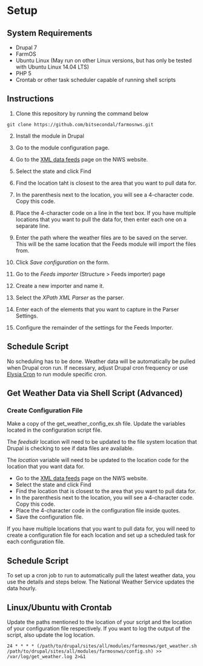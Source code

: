 # Setup 

## System Requirements
* Drupal 7
* FarmOS
* Ubuntu Linux (May run on other Linux versions, but has only be tested with Ubuntu Linux 14.04 LTS)
* PHP 5
* Crontab or other task scheduler capable of running shell scripts

## Instructions

1) Clone this repository by running the command below
```shell
git clone https://github.com/bitsecondal/farmosnws.git
```

2) Install the module in Drupal

3) Go to the module configuration page.

4) Go to the [XML data feeds](http://w1.weather.gov/xml/current_obs/) page on the NWS website.

5) Select the state and click Find

6) Find the location taht is closest to the area that you want to pull data for.

7) In the parenthesis next to the location, you will see a 4-character code. Copy this code.

8) Place the 4-character code on a line in the text box. If you have multiple locations that you
want to pull the data for, then enter each one on a separate line.

9) Enter the path where the weather files are to be saved on the server. This will be the same location
that the Feeds module will import the files from.

10) Click *Save configuration* on the form.

11) Go to the *Feeds importer* (Structure > Feeds importer) page

12) Create a new importer and name it.

13) Select the *XPath XML Parser* as the parser.

14) Enter each of the elements that you want to capture in the Parser Settings.

15) Configure the remainder of the settings for the Feeds Importer.

## Schedule Script
No scheduling has to be done. Weather data will be automatically be pulled when Drupal cron run. If 
necessary, adjust Drupal cron frequency or use [Elysia Cron](https://www.drupal.org/project/elysia_cron)
to run module specific cron.
 
## Get Weather Data via Shell Script (Advanced)
### Create Configuration File
Make a copy of the get_weather_config_ex.sh file. Update the variables located in the configuration
script file. 

The *feedsdir* location will need to be updated to the file system location that 
Drupal is checking to see if data files are available. 

The *location* variable will need to be updated to the location code for the location 
that you want data for.
* Go to the [XML data feeds](http://w1.weather.gov/xml/current_obs/) page on the NWS website.
* Select the state and click Find
* Find the location that is closest to the area that you want to pull data for. 
* In the parenthesis next to the location, you will see a 4-character code. Copy this code.
* Place the 4-character code in the configuration file inside quotes.
* Save the configuration file. 

If you have multiple locations that you want to pull data for, you will need to create a configuration 
file for each location and set up a scheduled task for each configuration file.  

## Schedule Script
To set up a cron job to run to automatically pull the latest weather data, you use the details and 
steps below. The National Weather Service updates the data hourly.

## Linux/Ubuntu with Crontab
Update the paths mentioned to the location of your script and the location of your configuration 
file respectively. If you want to log the output of the script, also update the log location. 
```shell
24 * * * * (/path/to/drupal/sites/all/modules/farmosnws/get_weather.sh /path/to/drupal/sites/all/modules/farmosnws/config.sh) >> /var/log/get_weather.log 2>&1
```

